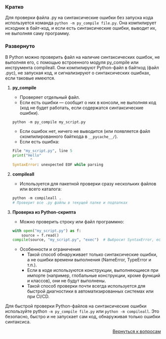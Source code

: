 ### Кратко

Для проверки файла .py на синтаксические ошибки без запуска кода используется команда `python -m py_compile file.py`.
Она компилирует исходник в байт-код, и если есть синтаксические ошибки, выводит их, не выполняя саму программу.

### Развернуто

В Python можно проверить файл на наличие синтаксических ошибок, не выполняя его, с помощью встроенного модуля
py_compile или инструмента compileall. Они компилируют Python-файл в байткод (файл .pyc), не запуская код, и
сигнализируют о синтаксических ошибках, если таковые имеются.

1. **py_compile**
    - Проверяет отдельный файл.
    - Если есть ошибки — сообщит о них в консоли, не выполняя код (код не будет работать, если содержатся синтаксические
      ошибки).
    ```python
    python -m py_compile my_script.py
    ```
    - Если ошибок нет, ничего не выводится (или появляется файл скомпилированного байткода в `__pycache__/`).
    - Если есть ошибка:
    ```python
    File "my_script.py", line 5
    print("Hello"
            ^
    SyntaxError: unexpected EOF while parsing
    ```

2. **compileall**
    - Используется для пакетной проверки сразу нескольких файлов или всего каталога:
    ```python
    python -m compileall .
    # Проверит все .py файлы в текущей папке и подпапках
    ```

3. **Проверка из Python-скрипта**
    - Можно проверить строку или файл программно:
    ```python
    with open("my_script.py") as f:
        source = f.read()
    compile(source, "my_script.py", "exec")  # Выбросит SyntaxError, если есть ошибка
    ```
    - Особенности и ограничения
        - Такой способ обнаруживает только синтаксические ошибки, а не ошибки времени выполнения (NameError, TypeError
          и т.п.).
        - Если в коде используются конструкции, выполняющиеся при импорте (например, глобальные конструкции, кроме
          функций и классов), они не будут выполнены.
        - Такой способ проверки почти всегда используется для быстрой диагностики в автоматизированных системах или при
          CI/CD.

Для быстрой проверки Python-файлов на синтаксические ошибки используйте python `-m py_compile file.py` или
`python -m compileall`. Это безопасно, быстро и не запускает сам код, обнаруживая только ошибки синтаксиса.

<div align="right">

[Вернуться к вопросам](../Вопросы.md)

</div>
